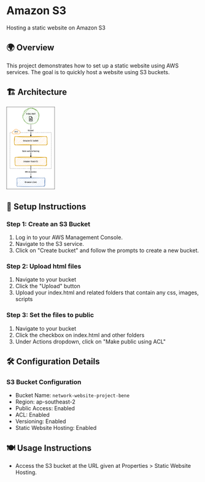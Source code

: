 # Amazon S3
Hosting a static website on Amazon S3

## 🌍 Overview
This project demonstrates how to set up a static website using AWS services. The goal is to quickly host a website using S3 buckets.

## 🏗️ Architecture
<img src="https://github.com/tiubenedict/awsProject1/blob/bde448b70d688abb4ca1035a2e5361b1cfbc1fb9/diagram.drawio.png" width="25%">

## 🧱 Setup Instructions
### Step 1: Create an S3 Bucket
1. Log in to your AWS Management Console.
2. Navigate to the S3 service.
3. Click on "Create bucket" and follow the prompts to create a new bucket.
### Step 2: Upload html files
1. Navigate to your bucket
2. Click the "Upload" button
3. Upload your index.html and related folders that contain any css, images, scripts
### Step 3: Set the files to public
1. Navigate to your bucket
2. Click the checkbox on index.html and other folders
3. Under Actions dropdown, click on "Make public using ACL"

## 🛠️ Configuration Details
### S3 Bucket Configuration
- Bucket Name: `network-website-project-bene`
- Region: ap-southeast-2
- Public Access: Enabled
- ACL: Enabled
- Versioning: Enabled
- Static Website Hosting: Enabled

## 🍽️ Usage Instructions
- Access the S3 bucket at the URL given at Properties > Static Website Hosting.

